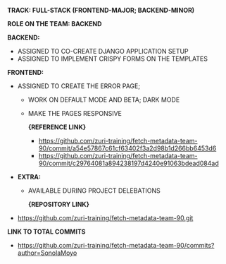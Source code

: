 **TRACK: FULL-STACK (FRONTEND-MAJOR; BACKEND-MINOR)**

**ROLE ON THE TEAM: BACKEND**

**BACKEND:**

- ASSIGNED TO CO-CREATE DJANGO APPLICATION SETUP
- ASSIGNED TO IMPLEMENT CRISPY FORMS ON THE TEMPLATES

**FRONTEND:**

- ASSIGNED TO CREATE THE ERROR PAGE;

  - WORK ON DEFAULT MODE AND BETA; DARK MODE
  - MAKE THE PAGES RESPONSIVE

    **{REFERENCE LINK}**

    - https://github.com/zuri-training/fetch-metadata-team-90/commit/a54e57867c61cf63402f3a2d98b1d266bb6453d6
    - https://github.com/zuri-training/fetch-metadata-team-90/commit/c29764081a894238197d4240e91063bdead084ad

- **EXTRA:**

  - AVAILABLE DURING PROJECT DELEBATIONS

    **{REPOSITORY LINK}**

- https://github.com/zuri-training/fetch-metadata-team-90.git

**LINK TO TOTAL COMMITS**

- https://github.com/zuri-training/fetch-metadata-team-90/commits?author=SonolaMoyo
